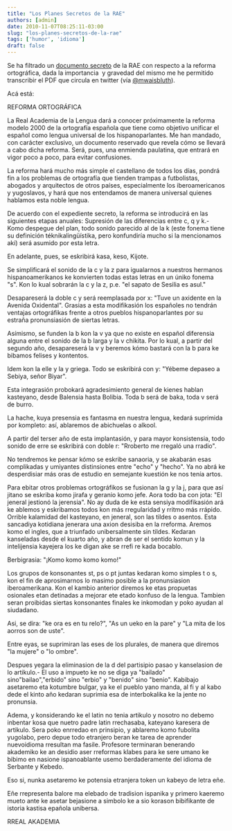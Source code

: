 ```yaml
---
title: "Los Planes Secretos de la RAE"
authors: [admin]
date: 2010-11-07T08:25:11-03:00
slug: "los-planes-secretos-de-la-rae"
tags: ['humor', 'idioma']
draft: false
---
```


Se ha filtrado un [documento secreto](http://bit.ly/dzr08R) de la RAE
con respecto a la reforma ortográfica, dada la importancia  y gravedad
del mismo me he permitido transcribir el PDF que circula en twitter (vía
[\@mwaisbluth](http://twitter.com/#!/mwaissbluth)).

Acá está:

REFORMA ORTOGRÁFICA

La Real Academia de la Lengua dará a conocer próximamente la reforma
modelo 2000 de la ortografía española que tiene como objetivo unificar
el español como lengua universal de los hispanoparlantes. Me han
mandado, con carácter exclusivo, un documento reservado que revela cómo
se llevará a cabo dicha reforma. Será, pues, una enmienda paulatina, que
entrará en vigor poco a poco, para evitar confusiones.

La reforma hará mucho más simple el castellano de todos los días, pondrá
fin a los problemas de ortografía que tienden trampas a futbolistas,
abogados y arquitectos de otros países, especialmente los
iberoamericanos y yugoslavos, y hará que nos entendamos de manera
universal quienes hablamos esta noble lengua.

De acuerdo con el expediente secreto, la reforma se introducirá en las
siguientes etapas anuales: Supresión de las diferencias entre c, q y k.-
Komo despegue del plan, todo sonido parecido al de la k (este fonema
tiene su definición téknikalingüístika, pero konfundiría mucho si la
mencionamos akí) será asumido por esta letra.

En adelante, pues, se eskribirá kasa, keso, Kijote.

Se simplificará el sonido de la c y la z para igualarnos a nuestros
hermanos hispanoamerikanos ke konvierten todas estas letras en un úniko
fonema "s". Kon lo kual sobrarán la c y la z, p.e. "el sapato de
Sesilia es asul."

Desapareserá la doble c y será reemplasada por x: "Tuve un axidente en
la Avenida Oxidental". Grasias a esta modifikasión los españoles no
tendrán ventajas ortográfikas frente a otros pueblos hispanoparlantes
por su estraña pronunsiasión de siertas letras.

Asímismo, se funden la b kon la v ya que no existe en español diferensia
alguna entre el sonido de la b larga y la v chikita. Por lo kual, a
partir del segundo año, desapareserá la v y beremos kómo bastará con la
b para ke bibamos felises y kontentos.

Idem kon la elle y la y griega. Todo se eskribirá con y: "Yébeme
depaseo a Sebiya, señor Biyar".

Esta integrasión probokará agradesimiento general de kienes hablan
kasteyano, desde Balensia hasta Bolibia. Toda b será de baka, toda v
será de burro.

La hache, kuya presensia es fantasma en nuestra lengua, kedará suprimida
por kompleto: así, ablaremos de abichuelas o alkool.

A partir del terser año de esta implantasión, y para mayor konsistensia,
todo sonido de erre se eskribirá con doble r: "Rroberto me rregaló una
rradio".

No tendremos ke pensar kómo se eskribe sanaoria, y se akabarán esas
complikadas y umiyantes distinsiones entre "echo" y "hecho". Ya no
abrá ke desperdisiar más oras de estudio en semejante kuestión ke nos
tenía artos.

Para ebitar otros problemas ortográfikos se fusionan la g y la j, para
que así jitano se eskriba komo jirafa y geranio komo jefe. Aora todo ba
con jota: "El jeneral jestionó la jerensia". No ay duda de ke esta
sensiya modifikasión ará ke ablemos y eskribamos todos kon más
rregularidad y rritmo más rrápido. Orrible kalamidad del kasteyano, en
jeneral, son las tildes o asentos. Esta sancadiya kotidiana jenerara una
axion desisiba en la rreforma. Aremos komo el ingles, que a triunfado
unibersalmente sin tildes. Kedaran kanseladas desde el kuarto año, y
abran de ser el sentido komun y la intelijensia kayejera los ke digan
ake se rrefi re kada bocablo.

Berbigrasia: "¡Komo komo komo komo!"

Los grupos de konsonantes st, ps o pt juntas kedaran komo simples t o s,
kon el fin de aprosimarnos lo masimo posible a la pronunsiasion
iberoamerikana. Kon el kambio anterior diremos ke etas propuetas
osionales etan detinadas a mejorar ete etado konfuso de la lengua.
Tambien seran proibidas siertas konsonantes finales ke inkomodan y poko
ayudan al siudadano.

Asi, se dira: "ke ora es en tu relo?", "As un ueko en la pare" y
"La mita de los aorros son de uste".

Entre eyas, se suprimiran las eses de los plurales, de manera que
diremos "la mujere" o "lo ombre".

Despues yegara la eliminasion de la d del partisipio pasao y kanselasion
de lo artikulo.- El uso a impueto ke no se diga ya "bailado"
sino"bailao","erbido" sino "erbio" y "benido" sino "benio".
Kabibajo asetaremo eta kotumbre bulgar, ya ke el pueblo yano manda, al
fi y al kabo dede el kinto año kedaran suprimia esa de interbokalika ke
la jente no pronunsia.

Adema, y konsiderando ke el latin no tenia artikulo y nosotro no debemo
inbentar kosa que nuetro padre latin rrechasaba, kateyano karesera de
artikulo. Sera poko enrredao en prinsipio, y ablaremo komo fubolita
yugolabo, pero depue todo etranjero beran ke tarea de aprender
nuevoidioma rresultan ma fasile. Profesore terminaran benerando
akademiko ke an desidio aser rreformas klabes para ke sere umano ke
bibimo en nasione ispanoablante usemo berdaderamente del idioma de
Serbante y Kebedo.

Eso si, nunka asetaremo ke potensia etranjera token un kabeyo de letra
eñe.

Eñe rrepresenta balore ma elebado de tradision ispanika y primero
kaeremo mueto ante ke asetar bejasione a simbolo ke a sio korason
bibifikante de istoria kastisa epañola unibersa.

RREAL AKADEMIA
